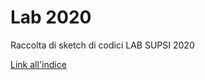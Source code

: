 # Lab 2020

Raccolta di sketch di codici
LAB SUPSI 2020

[Link all'indice](https://lorenzo-bedetti.github.io/Lab-2020/)